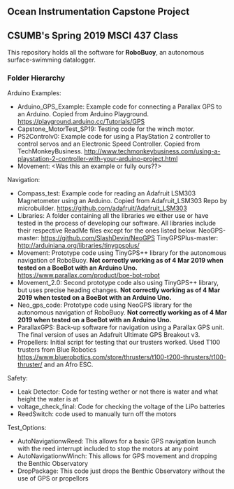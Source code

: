 # <RoboBuoy>
## Ocean Instrumentation Capstone Project
## CSUMB's Spring 2019 MSCI 437 Class

This repository holds all the software for **RoboBuoy**, an autonomous surface-swimming datalogger.

### Folder Hierarchy
Arduino Examples:
  - Arduino_GPS_Example: Example code for connecting a Parallax GPS to an Arduino.
                         Copied from Arduino Playground. https://playground.arduino.cc/Tutorials/GPS
  - Capstone_MotorTest_SP19: Testing code for the winch motor.
  - PS2Controlv0: Example code for using a PlayStation 2 controller to control servos
                  and an Electronic Speed Controller.
                  Copied from TechMonkeyBusiness. http://www.techmonkeybusiness.com/using-a-playstation-2-controller-with-your-arduino-project.html
  - Movement: <Was this an example or fully ours??>

Navigation:
  - Compass_test: Example code for reading an Adafruit LSM303 Magnetometer using an Arduino.
                  Copied from Adafruit_LSM303 Repo by microbuilder. https://github.com/adafruit/Adafruit_LSM303
  - Libraries: A folder containing all the libraries we either use or have tested in the process
               of developing our software. All libraries include their respective ReadMe files
               except for the ones listed below.
               NeoGPS-master: https://github.com/SlashDevin/NeoGPS
               TinyGPSPlus-master: http://arduiniana.org/libraries/tinygpsplus/
  - Movement: Prototype code using TinyGPS++ library for the autonomous navigation of RoboBuoy.
              **Not correctly working as of 4 Mar 2019 when tested on a BoeBot with an Arduino Uno.** https://www.parallax.com/product/boe-bot-robot
  - Movement_2.0: Second prototype code also using TinyGPS++ library, but uses precise heading changes.
                  **Not correctly working as of 4 Mar 2019 when tested on a BoeBot with an Arduino Uno.**
  - Neo_gps_code: Prototype code using NeoGPS library for the autonomous navigation of RoboBuoy.
                  **Not correctly working as of 4 Mar 2019 when tested on a BoeBot with an Arduino Uno.**
  - ParallaxGPS: Back-up software for navigation using a Parallax GPS unit. The final version of <RoboBuoy>
                 uses an Adafruit Ultimate GPS Breakout v3.
  - Propellers: Initial script for testing that our trusters worked.
                Used T100 trusters from Blue Robotics https://www.bluerobotics.com/store/thrusters/t100-t200-thrusters/t100-thruster/
                and an Afro ESC.
  
Safety:
  - Leak Detector: Code for testing wether or not there is water and what height the water is at
  - voltage_check_final: Code for checking the voltage of the LiPo batteries
  - ReedSwitch: code used to manually turn off the motors

Test_Options:
  - AutoNavigationwReed: This allows for a basic GPS navigation launch with the reed interrupt included to stop the motors at any point
  - AutoNavigationwWinch: This allows for GPS movement and dropping the Benthic Observatory
  - DropPackage: This code just drops the Benthic Observatory without the use of GPS or propellors
